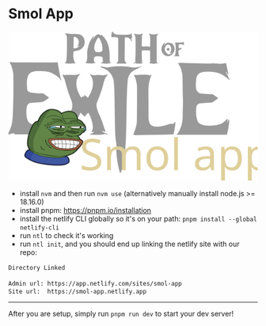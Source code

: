 # Smol App

![smol-app-logo](public/smol-logo.svg)

- install `nvm` and then run `nvm use` (alternatively manually install node.js >= 18.16.0)
- install pnpm: https://pnpm.io/installation
- install the netlify CLI globally so it's on your path: `pnpm install --global netlify-cli`
- run `ntl` to check it's working
- run `ntl init`, and you should end up linking the netlify site with our repo:

```
Directory Linked

Admin url: https://app.netlify.com/sites/smol-app
Site url:  https://smol-app.netlify.app
```

---

After you are setup, simply run `pnpm run dev` to start your dev server!
